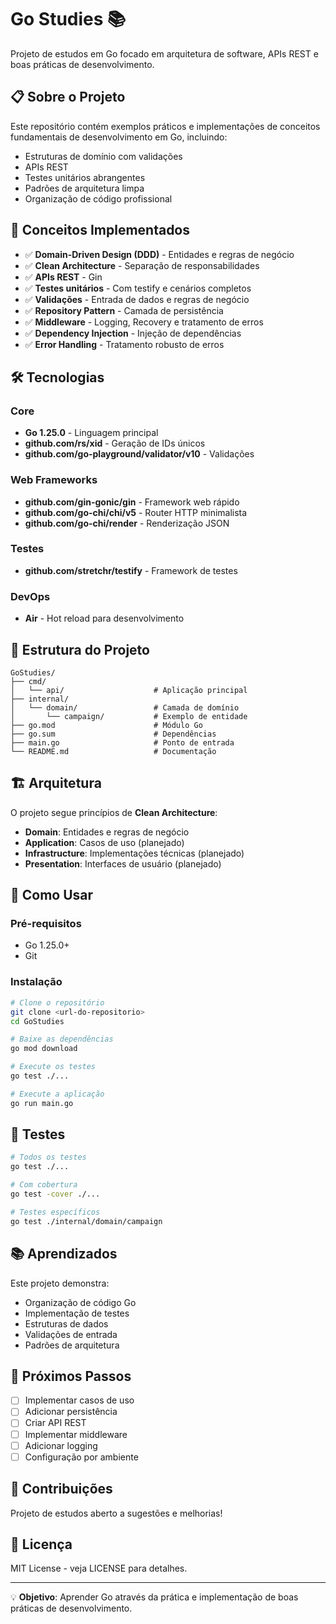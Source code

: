 # Go Studies 📚

Projeto de estudos em Go focado em arquitetura de software, APIs REST e boas práticas de desenvolvimento.

## 📋 Sobre o Projeto

Este repositório contém exemplos práticos e implementações de conceitos fundamentais de desenvolvimento em Go, incluindo:

- Estruturas de domínio com validações
- APIs REST
- Testes unitários abrangentes
- Padrões de arquitetura limpa
- Organização de código profissional

## 🚀 Conceitos Implementados

- ✅ **Domain-Driven Design (DDD)** - Entidades e regras de negócio
- ✅ **Clean Architecture** - Separação de responsabilidades
- ✅ **APIs REST** - Gin
- ✅ **Testes unitários** - Com testify e cenários completos
- ✅ **Validações** - Entrada de dados e regras de negócio
- ✅ **Repository Pattern** - Camada de persistência
- ✅ **Middleware** - Logging, Recovery e tratamento de erros
- ✅ **Dependency Injection** - Injeção de dependências
- ✅ **Error Handling** - Tratamento robusto de erros

## 🛠️ Tecnologias

### Core
- **Go 1.25.0** - Linguagem principal
- **github.com/rs/xid** - Geração de IDs únicos
- **github.com/go-playground/validator/v10** - Validações

### Web Frameworks
- **github.com/gin-gonic/gin** - Framework web rápido
- **github.com/go-chi/chi/v5** - Router HTTP minimalista
- **github.com/go-chi/render** - Renderização JSON

### Testes
- **github.com/stretchr/testify** - Framework de testes

### DevOps
- **Air** - Hot reload para desenvolvimento

## 📁 Estrutura do Projeto

```
GoStudies/
├── cmd/
│   └── api/                    # Aplicação principal
├── internal/
│   └── domain/                 # Camada de domínio
│       └── campaign/           # Exemplo de entidade
├── go.mod                      # Módulo Go
├── go.sum                      # Dependências
├── main.go                     # Ponto de entrada
└── README.md                   # Documentação
```

## 🏗️ Arquitetura

O projeto segue princípios de **Clean Architecture**:

- **Domain**: Entidades e regras de negócio
- **Application**: Casos de uso (planejado)
- **Infrastructure**: Implementações técnicas (planejado)
- **Presentation**: Interfaces de usuário (planejado)

## 🚀 Como Usar

### Pré-requisitos

- Go 1.25.0+
- Git

### Instalação

```bash
# Clone o repositório
git clone <url-do-repositorio>
cd GoStudies

# Baixe as dependências
go mod download

# Execute os testes
go test ./...

# Execute a aplicação
go run main.go
```

## 🧪 Testes

```bash
# Todos os testes
go test ./...

# Com cobertura
go test -cover ./...

# Testes específicos
go test ./internal/domain/campaign
```

## 📚 Aprendizados

Este projeto demonstra:

- Organização de código Go
- Implementação de testes
- Estruturas de dados
- Validações de entrada
- Padrões de arquitetura

## 🔄 Próximos Passos

- [ ] Implementar casos de uso
- [ ] Adicionar persistência
- [ ] Criar API REST
- [ ] Implementar middleware
- [ ] Adicionar logging
- [ ] Configuração por ambiente

## 🤝 Contribuições

Projeto de estudos aberto a sugestões e melhorias!

## 📄 Licença

MIT License - veja LICENSE para detalhes.

---

💡 **Objetivo**: Aprender Go através da prática e implementação de boas práticas de desenvolvimento.